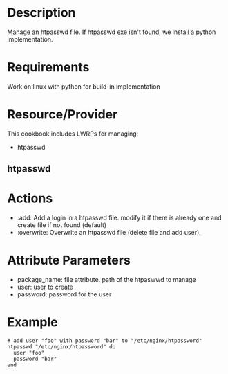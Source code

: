 Description
===========

Manage an htpasswd file.
If htpasswd exe isn't found, we install a python implementation.

Requirements
============

Work on linux with python for build-in implementation

Resource/Provider
=================

This cookbook includes LWRPs for managing:
* htpasswd

htpasswd
--------

# Actions

- :add: Add a login in a htpasswd file. modify it if there is already one and create file if not found (default)
- :overwrite: Overwrite an htpasswd file (delete file and add user).

# Attribute Parameters

- package_name: file attribute. path of the htpaswwd to manage
- user: user to create
- password: password for the user

# Example
    # add user "foo" with password "bar" to "/etc/nginx/htpassword"
    htpasswd "/etc/nginx/htpassword" do
      user "foo"
      password "bar"
    end
